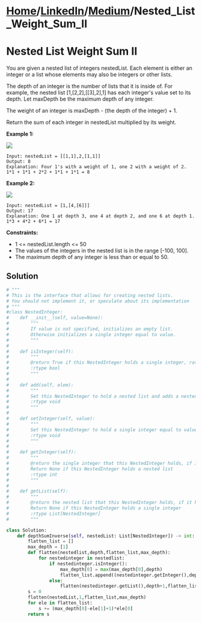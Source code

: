 # [Home](./../..)/[LinkedIn](./..)/[Medium](./)/Nested_List_Weight_Sum_II
<h1>Nested List Weight Sum II</h1>

<p>
You are given a nested list of integers nestedList. Each element is either an integer or a list whose elements may also be integers or other lists.

The depth of an integer is the number of lists that it is inside of. For example, the nested list [1,[2,2],[[3],2],1] has each integer's value set to its depth. Let maxDepth be the maximum depth of any integer.

The weight of an integer is maxDepth - (the depth of the integer) + 1.

Return the sum of each integer in nestedList multiplied by its weight.
</p>

<b>Example 1:</b>

<img src="https://assets.leetcode.com/uploads/2021/03/27/nestedlistweightsumiiex1.png">

    Input: nestedList = [[1,1],2,[1,1]]
    Output: 8
    Explanation: Four 1's with a weight of 1, one 2 with a weight of 2.
    1*1 + 1*1 + 2*2 + 1*1 + 1*1 = 8
    
<b>Example 2:</b>

<img src="https://assets.leetcode.com/uploads/2021/03/27/nestedlistweightsumiiex2.png">

    Input: nestedList = [1,[4,[6]]]
    Output: 17
    Explanation: One 1 at depth 3, one 4 at depth 2, and one 6 at depth 1.
    1*3 + 4*2 + 6*1 = 17

<b>Constraints:</b>

- 1 <= nestedList.length <= 50
- The values of the integers in the nested list is in the range [-100, 100].
- The maximum depth of any integer is less than or equal to 50.

<h2>Solution</h2>

```python
# """
# This is the interface that allows for creating nested lists.
# You should not implement it, or speculate about its implementation
# """
#class NestedInteger:
#    def __init__(self, value=None):
#        """
#        If value is not specified, initializes an empty list.
#        Otherwise initializes a single integer equal to value.
#        """
#
#    def isInteger(self):
#        """
#        @return True if this NestedInteger holds a single integer, rather than a nested list.
#        :rtype bool
#        """
#
#    def add(self, elem):
#        """
#        Set this NestedInteger to hold a nested list and adds a nested integer elem to it.
#        :rtype void
#        """
#
#    def setInteger(self, value):
#        """
#        Set this NestedInteger to hold a single integer equal to value.
#        :rtype void
#        """
#
#    def getInteger(self):
#        """
#        @return the single integer that this NestedInteger holds, if it holds a single integer
#        Return None if this NestedInteger holds a nested list
#        :rtype int
#        """
#
#    def getList(self):
#        """
#        @return the nested list that this NestedInteger holds, if it holds a nested list
#        Return None if this NestedInteger holds a single integer
#        :rtype List[NestedInteger]
#        """

class Solution:
    def depthSumInverse(self, nestedList: List[NestedInteger]) -> int:
        flatten_list = []
        max_depth = [1]
        def flatten(nestedlist,depth,flatten_list,max_depth):
            for nestedinteger in nestedlist:
                if nestedinteger.isInteger():
                    max_depth[0] = max(max_depth[0],depth)
                    flatten_list.append((nestedinteger.getInteger(),depth))
                else:
                    flatten(nestedinteger.getList(),depth+1,flatten_list,max_depth)
        s = 0
        flatten(nestedList,1,flatten_list,max_depth)
        for ele in flatten_list:
            s += (max_depth[0]-ele[1]+1)*ele[0]
        return s
```
